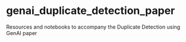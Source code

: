 # genai_duplicate_detection_paper
Resources and notebooks to accompany the Duplicate Detection using GenAI paper

